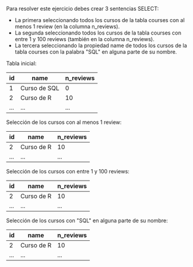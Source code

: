 Para resolver este ejercicio debes crear 3 sentencias SELECT:

* La primera seleccionando todos los cursos de la tabla courses con al menos 1 review (en la columna n_reviews).
* La segunda seleccionando todos los cursos de la tabla courses con entre 1 y 100 reviews (también en la columna n_reviews).
* La tercera seleccionando la propiedad name de todos los cursos de la tabla courses con la palabra "SQL" en alguna parte de su nombre.

Tabla inicial:

| id | name | n_reviews |
|----|------|-----------|
| 1 | Curso de SQL | 0 |
| 2 | Curso de R | 10 |
| ... | ... | ... |

Selección de los cursos con al menos 1 review:

| id | name | n_reviews |
|----|------|-----------|
| 2 | Curso de R | 10 |
| ... | ... | ... |

Selección de los cursos con entre 1 y 100 reviews:

| id | name | n_reviews |
|----|------|-----------|
| 2 | Curso de R | 10 |
| ... | ... | ... |

Selección de los cursos con "SQL" en alguna parte de su nombre:

| id | name | n_reviews |
|----|------|-----------|
| 2 | Curso de R | 10 |
| ... | ... | ... |